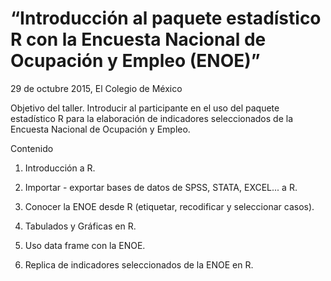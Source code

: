 # “Introducción al paquete estadístico R con la Encuesta Nacional de Ocupación y Empleo (ENOE)”

29 de octubre 2015, El Colegio de México


Objetivo del taller. 
Introducir al participante en el uso del paquete estadístico R para la elaboración de indicadores seleccionados de la Encuesta Nacional de Ocupación y Empleo. 



Contenido

1. Introducción a R. 

2. Importar - exportar bases de datos de SPSS, STATA, EXCEL... a R. 

3. Conocer la ENOE desde R (etiquetar, recodificar y seleccionar casos). 

4. Tabulados y Gráficas en R. 

5. Uso data frame con la ENOE.

6. Replica de indicadores seleccionados de la ENOE en R.






